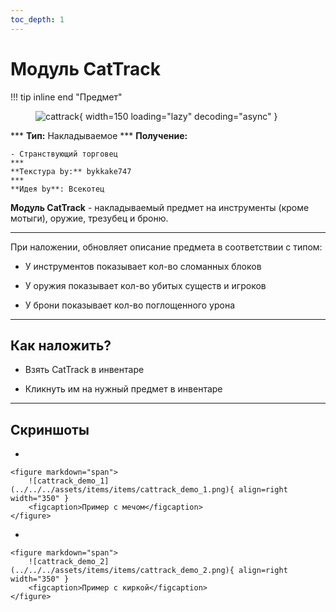 ```yaml
---
toc_depth: 1
---
```


# Модуль CatTrack

!!! tip inline end "Предмет"
    <figure markdown="span">
        ![cattrack](../../assets/items/consumable/cattrack.png){ width=150 loading="lazy" decoding="async" }
    </figure>
    ***
    **Тип:** Накладываемое
    ***
    **Получение:**
    
    - Странствующий торговец
    ***
    **Текстура by:** bykkake747
    ***
    **Идея by**: Всекотец

**Модуль CatTrack** - накладываемый предмет на инструменты (кроме мотыги), оружие, трезубец и броню.

***

При наложении, обновляет описание предмета в соответствии с типом:

- У инструментов показывает кол-во сломанных блоков

- У оружия показывает кол-во убитых существ и игроков

- У брони показывает кол-во поглощенного урона

***

## Как наложить?

- Взять CatTrack в инвентаре

- Кликнуть им на нужный предмет в инвентаре


***

## Скриншоты

<div class="grid cards" markdown>

- 

    <figure markdown="span">
        ![cattrack_demo_1](../../../assets/items/items/cattrack_demo_1.png){ align=right width="350" }
        <figcaption>Пример с мечом</figcaption>
    </figure>

- 


    <figure markdown="span">
        ![cattrack_demo_2](../../../assets/items/items/cattrack_demo_2.png){ align=right width="350" }
        <figcaption>Пример с киркой</figcaption>
    </figure>

</div>